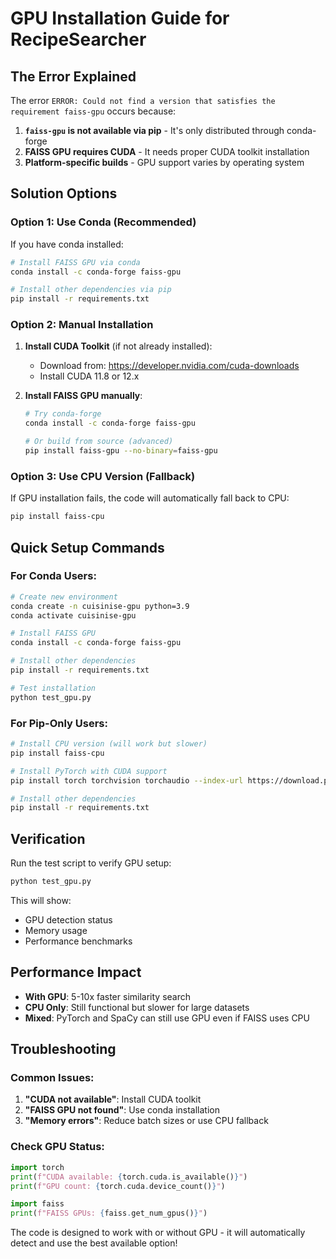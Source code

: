# GPU Installation Guide for RecipeSearcher

## The Error Explained

The error `ERROR: Could not find a version that satisfies the requirement faiss-gpu` occurs because:

1. **`faiss-gpu` is not available via pip** - It's only distributed through conda-forge
2. **FAISS GPU requires CUDA** - It needs proper CUDA toolkit installation
3. **Platform-specific builds** - GPU support varies by operating system

## Solution Options

### Option 1: Use Conda (Recommended)

If you have conda installed:

```bash
# Install FAISS GPU via conda
conda install -c conda-forge faiss-gpu

# Install other dependencies via pip
pip install -r requirements.txt
```

### Option 2: Manual Installation

1. **Install CUDA Toolkit** (if not already installed):
   - Download from: https://developer.nvidia.com/cuda-downloads
   - Install CUDA 11.8 or 12.x

2. **Install FAISS GPU manually**:
   ```bash
   # Try conda-forge
   conda install -c conda-forge faiss-gpu
   
   # Or build from source (advanced)
   pip install faiss-gpu --no-binary=faiss-gpu
   ```

### Option 3: Use CPU Version (Fallback)

If GPU installation fails, the code will automatically fall back to CPU:

```bash
pip install faiss-cpu
```

## Quick Setup Commands

### For Conda Users:
```bash
# Create new environment
conda create -n cuisinise-gpu python=3.9
conda activate cuisinise-gpu

# Install FAISS GPU
conda install -c conda-forge faiss-gpu

# Install other dependencies
pip install -r requirements.txt

# Test installation
python test_gpu.py
```

### For Pip-Only Users:
```bash
# Install CPU version (will work but slower)
pip install faiss-cpu

# Install PyTorch with CUDA support
pip install torch torchvision torchaudio --index-url https://download.pytorch.org/whl/cu118

# Install other dependencies
pip install -r requirements.txt
```

## Verification

Run the test script to verify GPU setup:

```bash
python test_gpu.py
```

This will show:
- GPU detection status
- Memory usage
- Performance benchmarks

## Performance Impact

- **With GPU**: 5-10x faster similarity search
- **CPU Only**: Still functional but slower for large datasets
- **Mixed**: PyTorch and SpaCy can still use GPU even if FAISS uses CPU

## Troubleshooting

### Common Issues:

1. **"CUDA not available"**: Install CUDA toolkit
2. **"FAISS GPU not found"**: Use conda installation
3. **"Memory errors"**: Reduce batch sizes or use CPU fallback

### Check GPU Status:
```python
import torch
print(f"CUDA available: {torch.cuda.is_available()}")
print(f"GPU count: {torch.cuda.device_count()}")

import faiss
print(f"FAISS GPUs: {faiss.get_num_gpus()}")
```

The code is designed to work with or without GPU - it will automatically detect and use the best available option!





